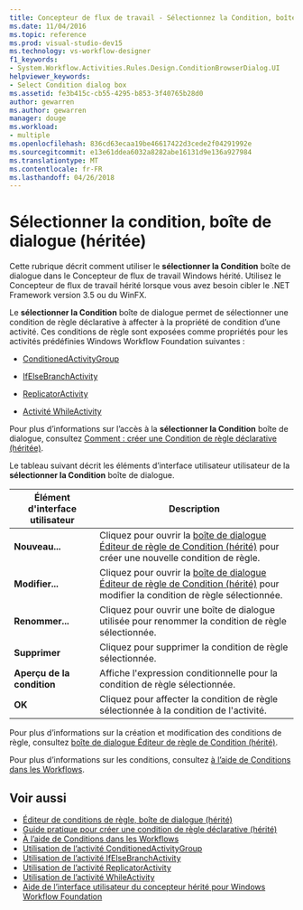 ```yaml
---
title: Concepteur de flux de travail - Sélectionnez la Condition, boîte de dialogue (héritée)
ms.date: 11/04/2016
ms.topic: reference
ms.prod: visual-studio-dev15
ms.technology: vs-workflow-designer
f1_keywords:
- System.Workflow.Activities.Rules.Design.ConditionBrowserDialog.UI
helpviewer_keywords:
- Select Condition dialog box
ms.assetid: fe3b415c-cb55-4295-b853-3f40765b28d0
author: gewarren
ms.author: gewarren
manager: douge
ms.workload:
- multiple
ms.openlocfilehash: 836cd63ecaa19be46617422d3cede2f04291992e
ms.sourcegitcommit: e13e61ddea6032a8282abe16131d9e136a927984
ms.translationtype: MT
ms.contentlocale: fr-FR
ms.lasthandoff: 04/26/2018
---
```

# <a name="select-condition-dialog-box-legacy"></a>Sélectionner la condition, boîte de dialogue (héritée)

Cette rubrique décrit comment utiliser le **sélectionner la Condition** boîte de dialogue dans le Concepteur de flux de travail Windows hérité. Utilisez le Concepteur de flux de travail hérité lorsque vous avez besoin cibler le .NET Framework version 3.5 ou du WinFX.

Le **sélectionner la Condition** boîte de dialogue permet de sélectionner une condition de règle déclarative à affecter à la propriété de condition d’une activité. Ces conditions de règle sont exposées comme propriétés pour les activités prédéfinies Windows Workflow Foundation suivantes :

-   [ConditionedActivityGroup](http://go.microsoft.com/fwlink?LinkID=65017)

-   [IfElseBranchActivity](http://go.microsoft.com/fwlink?LinkID=65034)

-   [ReplicatorActivity](http://go.microsoft.com/fwlink?LinkID=65039)

-   [Activité WhileActivity](http://go.microsoft.com/fwlink?LinkID=65049)

Pour plus d’informations sur l’accès à la **sélectionner la Condition** boîte de dialogue, consultez [Comment : créer une Condition de règle déclarative (héritée)](../workflow-designer/how-to-create-a-declarative-rule-condition-legacy.md).

Le tableau suivant décrit les éléments d’interface utilisateur utilisateur de la **sélectionner la Condition** boîte de dialogue.

|Élément d'interface utilisateur|Description|
|----------------|-----------------|
|**Nouveau...**|Cliquez pour ouvrir la [boîte de dialogue Éditeur de règle de Condition (hérité)](../workflow-designer/rule-condition-editor-dialog-box-legacy.md) pour créer une nouvelle condition de règle.|
|**Modifier...**|Cliquez pour ouvrir la [boîte de dialogue Éditeur de règle de Condition (hérité)](../workflow-designer/rule-condition-editor-dialog-box-legacy.md) pour modifier la condition de règle sélectionnée.|
|**Renommer...**|Cliquez pour ouvrir une boîte de dialogue utilisée pour renommer la condition de règle sélectionnée.|
|**Supprimer**|Cliquez pour supprimer la condition de règle sélectionnée.|
|**Aperçu de la condition**|Affiche l'expression conditionnelle pour la condition de règle sélectionnée.|
|**OK**|Cliquez pour affecter la condition de règle sélectionnée à la condition de l'activité.|

 Pour plus d’informations sur la création et modification des conditions de règle, consultez [boîte de dialogue Éditeur de règle de Condition (hérité)](../workflow-designer/rule-condition-editor-dialog-box-legacy.md).

 Pour plus d’informations sur les conditions, consultez [à l’aide de Conditions dans les Workflows](http://go.microsoft.com/fwlink?LinkID=65009).

## <a name="see-also"></a>Voir aussi

- [Éditeur de conditions de règle, boîte de dialogue (hérité)](../workflow-designer/rule-condition-editor-dialog-box-legacy.md)
- [Guide pratique pour créer une condition de règle déclarative (hérité)](../workflow-designer/how-to-create-a-declarative-rule-condition-legacy.md)
- [À l’aide de Conditions dans les Workflows](http://go.microsoft.com/fwlink?LinkID=65009)
- [Utilisation de l’activité ConditionedActivityGroup](http://go.microsoft.com/fwlink?LinkID=65066)
- [Utilisation de l’activité IfElseBranchActivity](http://go.microsoft.com/fwlink?LinkID=65075)
- [Utilisation de l’activité ReplicatorActivity](http://go.microsoft.com/fwlink?LinkID=65080)
- [Utilisation de l’activité WhileActivity](http://go.microsoft.com/fwlink?LinkID=65091)
- [Aide de l’interface utilisateur du concepteur hérité pour Windows Workflow Foundation](../workflow-designer/legacy-designer-for-windows-workflow-foundation-ui-help.md)